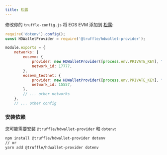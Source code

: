 ```yaml
---
title: 松露
---
```


修改你的 `truffle-config.js` 将 EOS EVM 添加到 [松露](https://www.trufflesuite.com/):

```javascript
require('dotenv').config();
const HDWalletProvider = require('@truffle/hdwallet-provider');

module.exports = {
    networks: {
        eosevm: {
            provider: new HDWalletProvider([process.env.PRIVATE_KEY], "https://api.evm.eosnetwork.com"),
            network_id: 17777,
        },
        eosevm_testnet: {
            provider: new HDWalletProvider([process.env.PRIVATE_KEY], "https://api.testnet.evm.eosnetwork.com"),
            network_id: 15557,
        },
        // ... other networks
    },
    // ... other config
```

### 安装依赖

您可能需要安装 `@truffle/hdwallet-provider` 和 `dotenv`:

```bash
npm install @truffle/hdwallet-provider dotenv
// or
yarn add @truffle/hdwallet-provider dotenv
```

